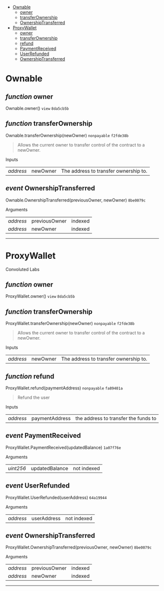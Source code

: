 * [Ownable](#ownable)
  * [owner](#function-owner)
  * [transferOwnership](#function-transferownership)
  * [OwnershipTransferred](#event-ownershiptransferred)
* [ProxyWallet](#proxywallet)
  * [owner](#function-owner)
  * [transferOwnership](#function-transferownership)
  * [refund](#function-refund)
  * [PaymentReceived](#event-paymentreceived)
  * [UserRefunded](#event-userrefunded)
  * [OwnershipTransferred](#event-ownershiptransferred)

# Ownable


## *function* owner

Ownable.owner() `view` `8da5cb5b`





## *function* transferOwnership

Ownable.transferOwnership(newOwner) `nonpayable` `f2fde38b`

> Allows the current owner to transfer control of the contract to a newOwner.

Inputs

| | | |
|-|-|-|
| *address* | newOwner | The address to transfer ownership to. |


## *event* OwnershipTransferred

Ownable.OwnershipTransferred(previousOwner, newOwner) `8be0079c`

Arguments

| | | |
|-|-|-|
| *address* | previousOwner | indexed |
| *address* | newOwner | indexed |


---
# ProxyWallet

Convoluted Labs

## *function* owner

ProxyWallet.owner() `view` `8da5cb5b`





## *function* transferOwnership

ProxyWallet.transferOwnership(newOwner) `nonpayable` `f2fde38b`

> Allows the current owner to transfer control of the contract to a newOwner.

Inputs

| | | |
|-|-|-|
| *address* | newOwner | The address to transfer ownership to. |


## *function* refund

ProxyWallet.refund(paymentAddress) `nonpayable` `fa89401a`

> Refund the user

Inputs

| | | |
|-|-|-|
| *address* | paymentAddress | the address to transfer the funds to |


## *event* PaymentReceived

ProxyWallet.PaymentReceived(updatedBalance) `1a07f76e`

Arguments

| | | |
|-|-|-|
| *uint256* | updatedBalance | not indexed |

## *event* UserRefunded

ProxyWallet.UserRefunded(userAddress) `64a19944`

Arguments

| | | |
|-|-|-|
| *address* | userAddress | not indexed |

## *event* OwnershipTransferred

ProxyWallet.OwnershipTransferred(previousOwner, newOwner) `8be0079c`

Arguments

| | | |
|-|-|-|
| *address* | previousOwner | indexed |
| *address* | newOwner | indexed |


---
